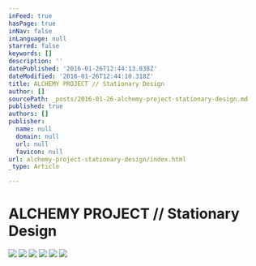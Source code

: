 ```yaml
---
inFeed: true
hasPage: true
inNav: false
inLanguage: null
starred: false
keywords: []
description: ''
datePublished: '2016-01-26T12:44:13.838Z'
dateModified: '2016-01-26T12:44:10.318Z'
title: ALCHEMY PROJECT // Stationary Design
author: []
sourcePath: _posts/2016-01-26-alchemy-project-stationary-design.md
published: true
authors: []
publisher:
  name: null
  domain: null
  url: null
  favicon: null
url: alchemy-project-stationary-design/index.html
_type: Article

---
```

# ALCHEMY PROJECT // Stationary Design
![](https://s3-us-west-2.amazonaws.com/the-grid-img/p/d45b57bede23d231a2ea9694f00fd1480e2f1d97.jpg)
![](https://s3-us-west-2.amazonaws.com/the-grid-img/p/07985373a4fc8a3f3ca2f1758277fb7bb92098ed.jpg)
![](https://s3-us-west-2.amazonaws.com/the-grid-img/p/310fb07b50ae28c24f51ec5229e7002f4a97e174.jpg)
![](https://s3-us-west-2.amazonaws.com/the-grid-img/p/d42adb623d5475d4b0e1a83b551a25852d5fc9e1.jpg)
![](https://s3-us-west-2.amazonaws.com/the-grid-img/p/48adee139b017d16b329ab204a8647e4a1d2284f.jpg)
![](https://s3-us-west-2.amazonaws.com/the-grid-img/p/a10383b8942bc6af3683c2719309a1914024b05d.jpg)